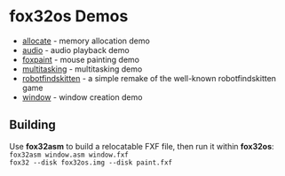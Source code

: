 # fox32os Demos

 - [allocate](allocate) - memory allocation demo
 - [audio](audio) - audio playback demo
 - [foxpaint](foxpaint) - mouse painting demo
 - [multitasking](multitasking) - multitasking demo
 - [robotfindskitten](robotfindskitten) - a simple remake of the well-known robotfindskitten game
 - [window](window) - window creation demo

## Building

Use **fox32asm** to build a relocatable FXF file, then run it within **fox32os**:  
`fox32asm window.asm window.fxf`  
`fox32 --disk fox32os.img --disk paint.fxf`
